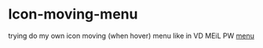 # Icon-moving-menu
trying do my own icon moving (when hover) menu like in VD MEiL PW
[menu](http://wasiak.github.io/css_fun_and_trials/)
